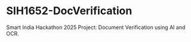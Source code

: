 # SIH1652-DocVerification
Smart India Hackathon 2025 Project: Document Verification using AI and OCR.
